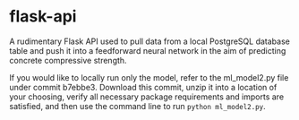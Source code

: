 # flask-api

A rudimentary Flask API used to pull data from a local PostgreSQL database table and push it into a feedforward neural network in the aim of predicting concrete compressive strength. 

If you would like to locally run only the model, refer to the ml_model2.py file under commit b7ebbe3. Download this commit, unzip it into a location of your choosing, verify all necessary package requirements and imports are satisfied, and then use the command line to run `python ml_model2.py`.  
